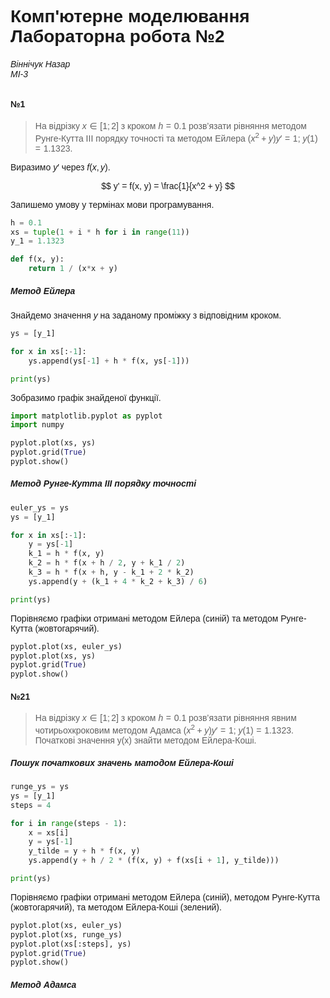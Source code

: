 # Комп'ютерне моделювання <br> Лабораторна робота №2
###### Віннічук Назар <br> МІ-3

#### №1

> На вiдрiзку $x \in [1; 2]$ з кроком $h = 0.1$
> розв’язати рiвняння методом Рунге-Кутта III порядку
> точностi та методом Ейлера $(x^2+y)y′ = 1$;
> $y(1) = 1.1323$.

Виразимо $y'$ через $f(x, y)$.

$$ y' = f(x, y) = \frac{1}{x^2 + y} $$

Запишемо умову у термінах мови програмування.

```python
h = 0.1
xs = tuple(1 + i * h for i in range(11))
y_1 = 1.1323

def f(x, y):
    return 1 / (x*x + y)
```

##### Метод Ейлера

Знайдемо значення $y$ на заданому проміжку з відповідним кроком.

```python
ys = [y_1]

for x in xs[:-1]:
    ys.append(ys[-1] + h * f(x, ys[-1]))

print(ys)
```

Зобразимо графік знайденої функції.

```python
import matplotlib.pyplot as pyplot
import numpy

pyplot.plot(xs, ys)
pyplot.grid(True)
pyplot.show()
```

##### Метод Рунге-Кутта III порядку точності

```python
euler_ys = ys
ys = [y_1]

for x in xs[:-1]:
    y = ys[-1]
    k_1 = h * f(x, y)
    k_2 = h * f(x + h / 2, y + k_1 / 2)
    k_3 = h * f(x + h, y - k_1 + 2 * k_2)
    ys.append(y + (k_1 + 4 * k_2 + k_3) / 6)

print(ys)
```

Порівняємо графіки отримані методом Ейлера (синій) та методом Рунге-Кутта (жовтогарячий).

```python
pyplot.plot(xs, euler_ys)
pyplot.plot(xs, ys)
pyplot.grid(True)
pyplot.show()
```

#### №21

> На вiдрiзку $x \in [1; 2]$ з кроком $h = 0.1$
> розв’язати рiвняння явним чотирьохкроковим методом Адамса
> $(x^2+y)y′ = 1$; $y(1) = 1.1323$.
> Початковi значення y(x) знайти методом Ейлера-Коші.

##### Пошук початкових значень матодом Ейлера-Коші

```python
runge_ys = ys
ys = [y_1]
steps = 4

for i in range(steps - 1):
    x = xs[i]
    y = ys[-1]
    y_tilde = y + h * f(x, y)
    ys.append(y + h / 2 * (f(x, y) + f(xs[i + 1], y_tilde)))

print(ys)
```

Порівняємо графіки отримані методом Ейлера (синій), методом Рунге-Кутта (жовтогарячий),
та методом Ейлера-Коші (зелений).

```python
pyplot.plot(xs, euler_ys)
pyplot.plot(xs, runge_ys)
pyplot.plot(xs[:steps], ys)
pyplot.grid(True)
pyplot.show()
```

##### Метод Адамса

<style>
    body {
        font-family: sans-serif;
    }
    .MathJax * {
        color: inherit !important;
    }
</style>
